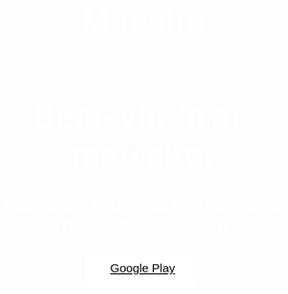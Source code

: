 # Meusite



<!DOCTYPE html>
<html>
    <head>
        <title>Meu site</title>
        <meta charset="UTF-8">
        <style>
            body {
                background-image: url("https://i.ibb.co/P9zLt5b/Back-Ground.png");
                background-size: cover;
                background-position: center;
                background-attachment: fixed;
                height: 100vh;
                margin: 0;
                padding: 0;
            }
            h1 {
                text-align: center;
                margin-top: 20%;
                font-size: 4em;
                color: white;
            }
            p {
                text-align: center;
                font-size: 2em;
                color: white;
            }
            button {
                display: block;
                margin: 0 auto;
                padding: 1em 2em;
                font-size: 1.5em;
                background-color: white;
                color: black;
                border: none;
                border-radius: 5px;
            }
        </style>
    </head>
    <body>
        <h1>Bem-vindo ao meu site!</h1>
        <p>Aqui está o botão que leva você para a página da Google Play:</p>
        <a href="https://play.google.com/store">
            <button type="button">Google Play</button>
        </a>
    </body>
</html>
